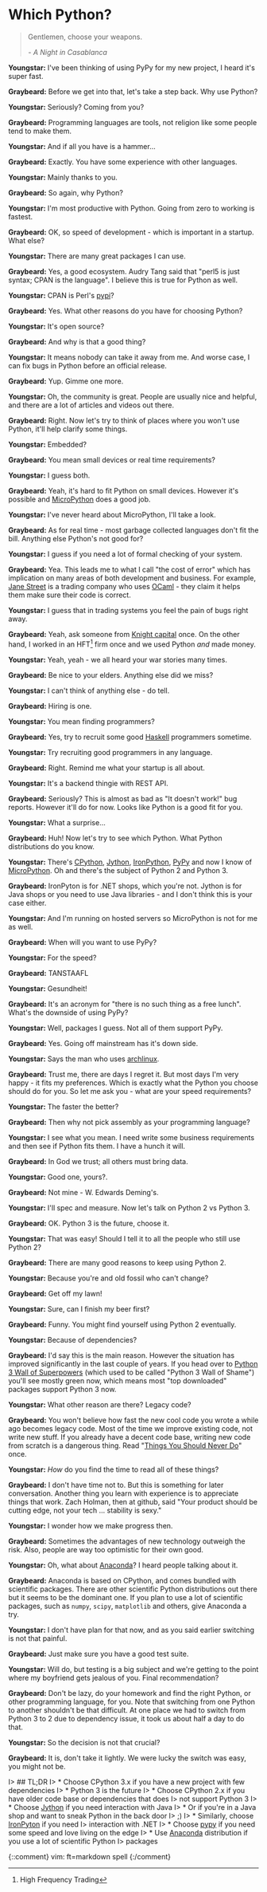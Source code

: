 # Which Python?

> Gentlemen, choose your weapons.
> 
>   *- A Night in Casablanca*

**Youngstar:** I've been thinking of using PyPy for my new project, I heard it's
super fast.

**Graybeard:** Before we get into that, let's take a step back. Why use Python?

**Youngstar:** Seriously? Coming from you?

**Graybeard:** Programming languages are tools, not religion like some people
tend to make them.

**Youngstar:** And if all you have is a hammer...

**Graybeard:** Exactly. You have some experience with other languages.

**Youngstar:** Mainly thanks to you.

**Graybeard:** So again, why Python?

**Youngstar:** I'm most productive with Python. Going from zero to working is
fastest.

**Graybeard:** OK, so speed of development - which is important in a startup.
What else?

**Youngstar:** There are many great packages I can use.

**Graybeard:** Yes, a good ecosystem. Audry Tang said that "perl5 is just
syntax; CPAN is the language". I believe this is true for Python as well.

**Youngstar:** CPAN is Perl's [pypi][pypi]?

**Graybeard:** Yes. What other reasons do you have for choosing Python?

**Youngstar:** It's open source?

**Graybeard:** And why is that a good thing?

**Youngstar:** It means nobody can take it away from me. And worse case, I can
fix bugs in Python before an official release.

**Graybeard:** Yup. Gimme one more.

**Youngstar:** Oh, the community is great. People are usually nice and helpful,
and there are a lot of articles and videos out there.

**Graybeard:** Right. Now let's try to think of places where you won't use
Python, it'll help clarify some things.

**Youngstar:** Embedded?

**Graybeard:** You mean small devices or real time requirements?

**Youngstar:** I guess both.

**Graybeard:** Yeah, it's hard to fit Python on small devices. However it's
possible and [MicroPython][mp] does a good job.

**Youngstar:** I've never heard about MicroPython, I'll take a look.

**Graybeard:** As for real time - most garbage collected languages don't fit the
bill. Anything else Python's not good for?

**Youngstar:** I guess if you need a lot of formal checking of your system.

**Graybeard:** Yea. This leads me to what I call "the cost of error" which has
implication on many areas of both development and business. For example, [Jane
Street][jst] is a trading company who uses [OCaml][ocaml] - they claim it helps
them make sure their code is correct.

**Youngstar:** I guess that in trading systems you feel the pain of bugs
right away.

**Graybeard:** Yeah, ask someone from [Knight capital][kcap] once. On the other
hand, I worked in an HFT[^hft] firm once and we used Python *and* made money.

**Youngstar:** Yeah, yeah - we all heard your war stories many times.

**Graybeard:** Be nice to your elders. Anything else did we miss?

**Youngstar:** I can't think of anything else - do tell.

**Graybeard:** Hiring is one.

**Youngstar:** You mean finding programmers?

**Graybeard:** Yes, try to recruit some good [Haskell][haskell] programmers
sometime.

**Youngstar:** Try recruiting good programmers in any language.

**Graybeard:** Right. Remind me what your startup is all about.

**Youngstar:** It's a backend thingie with REST API.

**Graybeard:** Seriously? This is almost as bad as "It doesn't work!" bug
reports. However it'll do for now. Looks like Python is a good fit for you.

**Youngstar:** What a surprise...

**Graybeard:** Huh! Now let's try to see which Python. What Python distributions
do you know.

**Youngstar:** There's [CPython][cpy], [Jython][jpy], [IronPython][irpy],
[PyPy][pypy] and now I know of [MicroPython][mp]. Oh and there's the subject of
Python 2 and Python 3.

**Graybeard:** IronPyton is for .NET shops, which you're not. Jython is for Java
shops or you need to use Java libraries - and I don't think this is your case
either.

**Youngstar:** And I'm running on hosted servers so MicroPython is not for me as
well.

**Graybeard:** When will you want to use PyPy?

**Youngstar:** For the speed?

**Graybeard:** TANSTAAFL

**Youngstar:** Gesundheit!

**Graybeard:** It's an acronym for "there is no such thing as a free lunch".
What's the downside of using PyPy?

**Youngstar:** Well, packages I guess. Not all of them support PyPy.

**Graybeard:** Yes. Going off mainstream has it's down side.

**Youngstar:** Says the man who uses [archlinux][arch].

**Graybeard:** Trust me, there are days I regret it. But most days I'm very
happy - it fits my preferences. Which is exactly what the Python you choose
should do for you. So let me ask you - what are your speed requirements?

**Youngstar:** The faster the better?

**Graybeard:** Then why not pick assembly as your programming language?

**Youngstar:** I see what you mean. I need write some business requirements and
then see if Python fits them. I have a hunch it will.

**Graybeard:** In God we trust; all others must bring data.

**Youngstar:** Good one, yours?.

**Graybeard:** Not mine - W. Edwards Deming's.

**Youngstar:** I'll spec and measure. Now let's talk on Python 2 vs
Python 3.

**Graybeard:** OK. Python 3 is the future, choose it.

**Youngstar:** That was easy! Should I tell it to all the people who still use
Python 2?

**Graybeard:** There are many good reasons to keep using Python 2.

**Youngstar:** Because you're and old fossil who can't change?

**Graybeard:** Get off my lawn!

**Youngstar:** Sure, can I finish my beer first?

**Graybeard:** Funny. You might find yourself using Python 2 eventually.

**Youngstar:** Because of dependencies?

**Graybeard:** I'd say this is the main reason. However the situation has
improved significantly in the last couple of years. If you head over to [Python
3 Wall of Superpowers][sp] (which used to be called "Python 3 Wall of Shame")
you'll see mostly green now, which means most "top downloaded" packages support
Python 3 now.

**Youngstar:** What other reason are there? Legacy code?

**Graybeard:** You won't believe how fast the new cool code you wrote a while
ago becomes legacy code. Most of the time we improve existing code, not write
new stuff. If you already have a decent code base, writing new code from scratch
is a dangerous thing. Read "[Things You Should Never Do][notdo]" once.

**Youngstar:** *How* do you find the time to read all of these things?

**Graybeard:** I don't have time not to. But this is something for later
conversation. Another thing you learn with experience is to appreciate things
that work. Zach Holman, then at github, said "Your product should be cutting
edge, not your tech ... stability is sexy."

**Youngstar:** I wonder how we make progress then.

**Graybeard:** Sometimes the advantages of new technology outweigh the risk.
Also, people are way too optimistic for their own good.

**Youngstar:** Oh, what about [Anaconda][ana]? I heard people talking about it.

**Graybeard:** Anaconda is based on CPython, and comes bundled with scientific
packages. There are other scientific Python distributions out there but it seems
to be the dominant one. If you plan to use a lot of scientific packages, such as
`numpy`, `scipy`, `matplotlib` and others, give Anaconda a try.

**Youngstar:** I don't have plan for that now, and as you said earlier switching
is not that painful.

**Graybeard:** Just make sure you have a good test suite.

**Youngstar:** Will do, but testing is a big subject and we're getting to the
point where my boyfriend gets jealous of you.  Final recommendation?

**Graybeard:** Don't be lazy, do your homework and find the right Python, or
other programming language, for you. Note that switching from one Python to
another shouldn't be that difficult. At one place we had to switch from Python 3
to 2 due to dependency issue, it took us about half a day to do that.

**Youngstar:** So the decision is not that crucial?

**Graybeard:** It is, don't take it lightly. We were lucky the switch was easy,
you might not be.

I> ## TL;DR
I> * Choose CPython 3.x if you have a new project with few dependencies
I>     * Python 3 is the future
I> * Choose CPython 2.x if you have older code base or dependencies that does
I>   not support Python 3
I> * Choose [Jython][jpy] if you need interaction with Java
I>     * Or if you're in a Java shop and want to sneak Python in the back door
I>       ;)
I> * Similarly, choose [IronPyton][irpy] if you need
I>   interaction with .NET
I> * Choose [pypy][pypy] if you need some speed and love living on the edge
I> * Use [Anaconda][ana] distribution if you use a lot of scientific Python
I>   packages

[^hft]: High Frequency Trading

[ana]: https://store.continuum.io/cshop/anaconda/
[arch]: https://www.archlinux.org/
[cpy]: http://www.python.org/
[haskell]: https://www.haskell.org/
[irpy]: http://ironpython.net/
[jpy]: http://www.jython.org/
[jst]: https://www.janestreet.com/
[kcap]: https://en.wikipedia.org/wiki/Knight_Capital_Group#2012_stock_trading_disruption
[mp]: https://micropython.org/
[notdo]: http://www.joelonsoftware.com/articles/fog0000000069.html
[ocaml]: https://ocaml.org/
[pypi]: https://pypi.python.org/
[pypy]: http://pypy.org/
[sp]: https://python3wos.appspot.com/

{::comment}
vim: ft=markdown spell
{:/comment}
